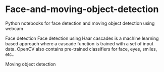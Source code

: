 # Face-and-moving-object-detection
Python notebooks for face detection and moving object detection using webcam

Face detection
Face detection using Haar cascades is a machine learning based approach where a cascade function is trained with a set of input data. OpenCV also contains pre-trained classifiers for face, eyes, smiles, etc.. 


Moving object detection

